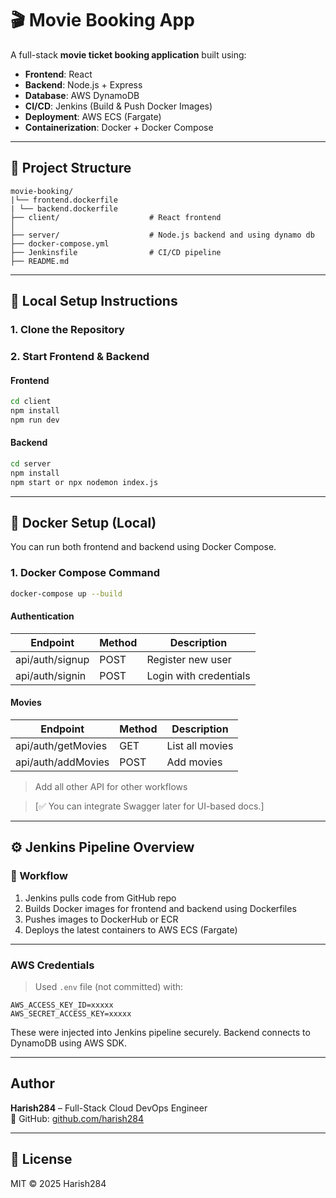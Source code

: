 # 🎬 Movie Booking App

A full-stack **movie ticket booking application** built using:

- **Frontend**: React
- **Backend**: Node.js + Express
- **Database**: AWS DynamoDB
- **CI/CD**: Jenkins (Build & Push Docker Images)
- **Deployment**: AWS ECS (Fargate)
- **Containerization**: Docker + Docker Compose

---

## 📁 Project Structure

```
movie-booking/
|└── frontend.dockerfile
| └── backend.dockerfile
├── client/                    # React frontend
│   
├── server/                    # Node.js backend and using dynamo db
├── docker-compose.yml
├── Jenkinsfile                # CI/CD pipeline
├── README.md
```

---

## 🔧 Local Setup Instructions

### 1. Clone the Repository


### 2. Start Frontend & Backend

#### Frontend

```bash
cd client
npm install
npm run dev
```

#### Backend

```bash
cd server
npm install
npm start or npx nodemon index.js
```

---

## 🐳 Docker Setup (Local)

You can run both frontend and backend using Docker Compose.

### 1. Docker Compose Command

```bash
docker-compose up --build
```




#### Authentication

| Endpoint           | Method | Description           |
|--------------------|--------|-----------------------|
| api/auth/signup     | POST   | Register new user     |
| api/auth/signin       | POST   | Login with credentials|

#### Movies

| Endpoint           | Method | Description           |
|--------------------|--------|-----------------------|
| api/auth/getMovies | GET    | List all movies       |
| api/auth/addMovies | POST   | Add  movies           |


> Add all other API for other workflows

> [✅ You can integrate Swagger later for UI-based docs.]

---

## ⚙️ Jenkins Pipeline Overview

### 🔁 Workflow

1. Jenkins pulls code from GitHub repo
2. Builds Docker images for frontend and backend using Dockerfiles
3. Pushes images to DockerHub or ECR
4. Deploys the latest containers to AWS ECS (Fargate)

---


### AWS Credentials

> Used `.env` file (not committed) with:
```
AWS_ACCESS_KEY_ID=xxxxx
AWS_SECRET_ACCESS_KEY=xxxxx
```

These were injected into Jenkins pipeline securely. Backend connects to DynamoDB using AWS SDK.

---

## Author

**Harish284** – Full-Stack Cloud DevOps Engineer  
🔗 GitHub: [github.com/harish284](https://github.com/harish284)

---

## 📄 License

MIT © 2025 Harish284
